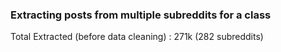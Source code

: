 ### Extracting posts from multiple subreddits for a class
Total Extracted (before data cleaning) : 271k (282 subreddits)
